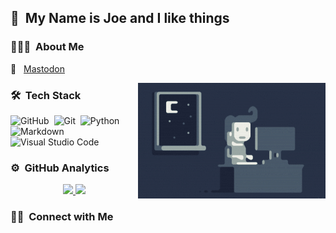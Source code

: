 <!-- ![Aditya Vikram Singh Banner](https://raw.githubusercontent.com/AVS1508/AVS1508/master/assets/Aditya%20Vikram%20Singh%20Banner.jpg) -->

<!-- <img alt="Night Coding" src="./assets/Hand%20Wave.gif" width='40' align="left"/><h2>Hey there! I'm Aditya</h2> -->

## 👋 &nbsp;My Name is Joe and I like things

### 👨🏻‍💻 &nbsp;About Me

🐘 &nbsp; <a href="https://twit.social/@Findarato" rel="me">Mastodon</a>


<img alt="Night Coding" src="https://raw.githubusercontent.com/AVS1508/AVS1508/master/assets/Night-Coding.gif" align="right"/>

### 🛠 &nbsp;Tech Stack
![GitHub](https://img.shields.io/badge/-GitHub-05122A?style=flat&logo=github)&nbsp;
![Git](https://img.shields.io/badge/-Git-05122A?style=flat&logo=git)&nbsp;
![Python](https://img.shields.io/badge/-Python-05122A?style=flat&logo=python)&nbsp;
![Markdown](https://img.shields.io/badge/-Markdown-05122A?style=flat&logo=markdown)&nbsp;
![Visual Studio Code](https://img.shields.io/badge/-Visual%20Studio%20Code-05122A?style=flat&logo=visual-studio-code&logoColor=007ACC)&nbsp;


### ⚙️ &nbsp;GitHub Analytics

<p align="center">
<a href="https://github.com/findarato">
  <img height="180em" src="https://github-readme-stats-eight-theta.vercel.app/api?username=findarato&show_icons=true&theme=algolia&include_all_commits=true&count_private=true"/>
  <img height="180em" src="https://github-readme-stats-eight-theta.vercel.app/api/top-langs/?username=findarato&layout=compact&langs_count=8&theme=algolia"/>
</a>
</p>

### 🤝🏻 &nbsp;Connect with Me

<!-- <p align="center">
<a href="https://www.adityavsingh.com"><img src="https://img.shields.io/badge/-adityavsingh.com-3423A6?style=flat&logo=Google-Chrome&logoColor=white"/></a>
<a href="https://linkedin.com/in/AVS1508"><img src="https://img.shields.io/badge/-Aditya%20Vikram%20Singh-0077B5?style=flat&logo=Linkedin&logoColor=white"/></a>
<a href="mailto:avsingh@umass.edu"><img src="https://img.shields.io/badge/-avsingh@umass.edu-D14836?style=flat&logo=Gmail&logoColor=white"/></a>
<a href="https://instagram.com/adityavs_"><img src="https://img.shields.io/badge/-@adityavs__-E4405F?style=flat&logo=Instagram&logoColor=white"/></a>
<a href="https://facebook.com/AVS1508"><img src="https://img.shields.io/badge/-@AVS1508-1877F2?style=flat&logo=Facebook&logoColor=white"/></a>
<a href="https://www.pinterest.ca/AVS1508"><img src="https://img.shields.io/badge/-@AVS1508-BD081C?style=flat&logo=Pinterest&logoColor=white"/></a>
<a href="https://www.behance.net/AVS1508"><img src="https://img.shields.io/badge/-@AVS1508-1769FF?style=flat&logo=Behance&logoColor=white"/></a>
</p> -->
